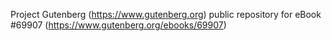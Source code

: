 Project Gutenberg (https://www.gutenberg.org) public repository for
eBook #69907 (https://www.gutenberg.org/ebooks/69907)
